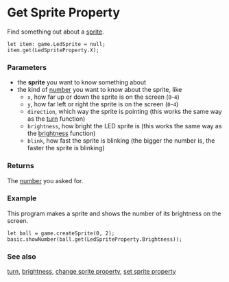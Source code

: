 # Get Sprite Property

Find something out about a [sprite](/reference/game/create-sprite).

```sig
let item: game.LedSprite = null;
item.get(LedSpriteProperty.X);
```

### Parameters

* the **sprite** you want to know something about
* the kind of [number](/types/number) you want to know about the sprite, like
    * ``x``, how far up or down the sprite is on the screen (`0`-`4`)
    * ``y``, how far left or right the sprite is on the screen (`0`-`4`)
    * ``direction``, which way the sprite is pointing (this works the same way as the [turn](/reference/game/turn) function)
    * ``brightness``, how bright the LED sprite is (this works the same way as the [brightness](/reference/led/brightness) function)
    * ``blink``, how fast the sprite is blinking (the bigger the number is, the faster the sprite is blinking)

### Returns

The [number](/types/number) you asked for.

### Example

This program makes a sprite and shows the number of its brightness on the screen. 

```blocks
let ball = game.createSprite(0, 2);
basic.showNumber(ball.get(LedSpriteProperty.Brightness));
```

### See also

[turn](/reference/game/turn),
[brightness](/reference/led/brightness),
[change sprite property](/reference/game/change),
[set sprite property](/reference/game/set)


